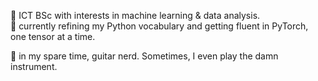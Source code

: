 🤖 ICT BSc with interests in machine learning & data analysis.<br>
📓 currently refining my Python vocabulary and getting fluent in PyTorch, one tensor at a time.<br>

🎸 in my spare time, guitar nerd. Sometimes, I even play the damn instrument.

<!---
federico-san/federico-san is a ✨ special ✨ repository because its `README.md` (this file) appears on your GitHub profile.
You can click the Preview link to take a look at your changes.
--->
